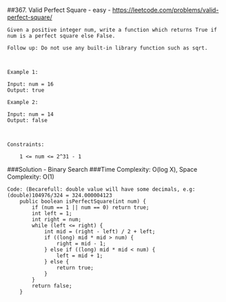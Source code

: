##367. Valid Perfect Square - easy - https://leetcode.com/problems/valid-perfect-square/
```
Given a positive integer num, write a function which returns True if num is a perfect square else False.

Follow up: Do not use any built-in library function such as sqrt.

 

Example 1:

Input: num = 16
Output: true

Example 2:

Input: num = 14
Output: false

 

Constraints:

    1 <= num <= 2^31 - 1
```
###Solution - Binary Search
###Time Complexity: O(log X), Space Complexity: O(1)
```
Code: (Becarefull: double value will have some decimals, e.g: (double)104976/324 = 324.000004123
    public boolean isPerfectSquare(int num) {
        if (num == 1 || num == 0) return true;
        int left = 1;
        int right = num;
        while (left <= right) {
            int mid = (right - left) / 2 + left;
            if ((long) mid * mid > num) {
                right = mid - 1;
            } else if ((long) mid * mid < num) {
                left = mid + 1;
            } else {
                return true;
            }
        }
        return false;
    }
```